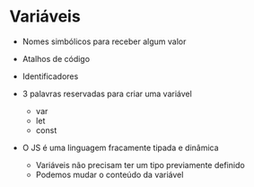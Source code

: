 # Variáveis

* Nomes simbólicos para receber algum valor
* Atalhos de código
* Identificadores
* 3 palavras reservadas para criar uma variável
    * var
    * let
    * const

* O JS é uma linguagem fracamente tipada e dinâmica
    - Variáveis não precisam ter um tipo previamente definido
    - Podemos mudar o conteúdo da variável 